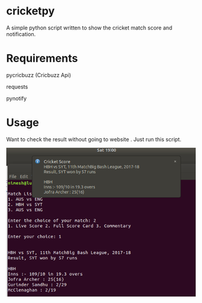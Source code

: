 # cricketpy

A simple python script written to show the cricket match score and notification.

# Requirements

pycricbuzz (Cricbuzz Api)

requests

pynotify

# Usage

Want to check the result without going to website . Just run this script.

![alt tag](https://github.com/nimesh1997/cricketpy/blob/master/Screenshot.png)
